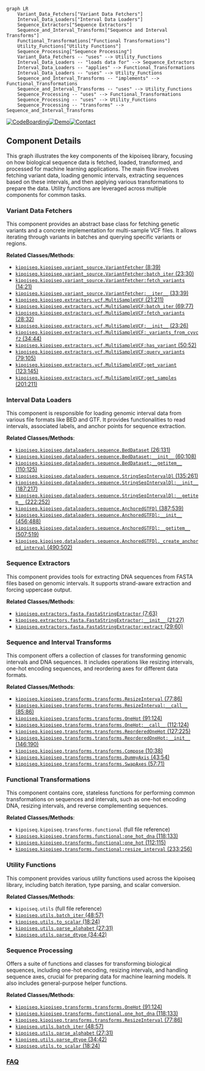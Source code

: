 ```mermaid
graph LR
    Variant_Data_Fetchers["Variant Data Fetchers"]
    Interval_Data_Loaders["Interval Data Loaders"]
    Sequence_Extractors["Sequence Extractors"]
    Sequence_and_Interval_Transforms["Sequence and Interval Transforms"]
    Functional_Transformations["Functional Transformations"]
    Utility_Functions["Utility Functions"]
    Sequence_Processing["Sequence Processing"]
    Variant_Data_Fetchers -- "uses" --> Utility_Functions
    Interval_Data_Loaders -- "loads data for" --> Sequence_Extractors
    Interval_Data_Loaders -- "applies" --> Functional_Transformations
    Interval_Data_Loaders -- "uses" --> Utility_Functions
    Sequence_and_Interval_Transforms -- "implements" --> Functional_Transformations
    Sequence_and_Interval_Transforms -- "uses" --> Utility_Functions
    Sequence_Processing -- "uses" --> Functional_Transformations
    Sequence_Processing -- "uses" --> Utility_Functions
    Sequence_Processing -- "transforms" --> Sequence_and_Interval_Transforms
```
[![CodeBoarding](https://img.shields.io/badge/Generated%20by-CodeBoarding-9cf?style=flat-square)](https://github.com/CodeBoarding/CodeBoarding)[![Demo](https://img.shields.io/badge/Try%20our-Demo-blue?style=flat-square)](https://www.codeboarding.org/demo)[![Contact](https://img.shields.io/badge/Contact%20us%20-%20contact@codeboarding.org-lightgrey?style=flat-square)](mailto:contact@codeboarding.org)

## Component Details

This graph illustrates the key components of the kipoiseq library, focusing on how biological sequence data is fetched, loaded, transformed, and processed for machine learning applications. The main flow involves fetching variant data, loading genomic intervals, extracting sequences based on these intervals, and then applying various transformations to prepare the data. Utility functions are leveraged across multiple components for common tasks.

### Variant Data Fetchers
This component provides an abstract base class for fetching genetic variants and a concrete implementation for multi-sample VCF files. It allows iterating through variants in batches and querying specific variants or regions.


**Related Classes/Methods**:

- <a href="https://github.com/kipoi/kipoiseq/blob/master/kipoiseq/variant_source.py#L8-L39" target="_blank" rel="noopener noreferrer">`kipoiseq.kipoiseq.variant_source.VariantFetcher` (8:39)</a>
- <a href="https://github.com/kipoi/kipoiseq/blob/master/kipoiseq/variant_source.py#L23-L30" target="_blank" rel="noopener noreferrer">`kipoiseq.kipoiseq.variant_source.VariantFetcher:batch_iter` (23:30)</a>
- <a href="https://github.com/kipoi/kipoiseq/blob/master/kipoiseq/variant_source.py#L14-L21" target="_blank" rel="noopener noreferrer">`kipoiseq.kipoiseq.variant_source.VariantFetcher:fetch_variants` (14:21)</a>
- <a href="https://github.com/kipoi/kipoiseq/blob/master/kipoiseq/variant_source.py#L33-L39" target="_blank" rel="noopener noreferrer">`kipoiseq.kipoiseq.variant_source.VariantFetcher:__iter__` (33:39)</a>
- <a href="https://github.com/kipoi/kipoiseq/blob/master/kipoiseq/extractors/vcf.py#L21-L211" target="_blank" rel="noopener noreferrer">`kipoiseq.kipoiseq.extractors.vcf.MultiSampleVCF` (21:211)</a>
- <a href="https://github.com/kipoi/kipoiseq/blob/master/kipoiseq/extractors/vcf.py#L69-L77" target="_blank" rel="noopener noreferrer">`kipoiseq.kipoiseq.extractors.vcf.MultiSampleVCF:batch_iter` (69:77)</a>
- <a href="https://github.com/kipoi/kipoiseq/blob/master/kipoiseq/extractors/vcf.py#L28-L32" target="_blank" rel="noopener noreferrer">`kipoiseq.kipoiseq.extractors.vcf.MultiSampleVCF:fetch_variants` (28:32)</a>
- <a href="https://github.com/kipoi/kipoiseq/blob/master/kipoiseq/extractors/vcf.py#L23-L26" target="_blank" rel="noopener noreferrer">`kipoiseq.kipoiseq.extractors.vcf.MultiSampleVCF:__init__` (23:26)</a>
- <a href="https://github.com/kipoi/kipoiseq/blob/master/kipoiseq/extractors/vcf.py#L34-L44" target="_blank" rel="noopener noreferrer">`kipoiseq.kipoiseq.extractors.vcf.MultiSampleVCF:_variants_from_cyvcf2` (34:44)</a>
- <a href="https://github.com/kipoi/kipoiseq/blob/master/kipoiseq/extractors/vcf.py#L50-L52" target="_blank" rel="noopener noreferrer">`kipoiseq.kipoiseq.extractors.vcf.MultiSampleVCF:has_variant` (50:52)</a>
- <a href="https://github.com/kipoi/kipoiseq/blob/master/kipoiseq/extractors/vcf.py#L79-L105" target="_blank" rel="noopener noreferrer">`kipoiseq.kipoiseq.extractors.vcf.MultiSampleVCF:query_variants` (79:105)</a>
- <a href="https://github.com/kipoi/kipoiseq/blob/master/kipoiseq/extractors/vcf.py#L123-L145" target="_blank" rel="noopener noreferrer">`kipoiseq.kipoiseq.extractors.vcf.MultiSampleVCF:get_variant` (123:145)</a>
- <a href="https://github.com/kipoi/kipoiseq/blob/master/kipoiseq/extractors/vcf.py#L201-L211" target="_blank" rel="noopener noreferrer">`kipoiseq.kipoiseq.extractors.vcf.MultiSampleVCF:get_samples` (201:211)</a>


### Interval Data Loaders
This component is responsible for loading genomic interval data from various file formats like BED and GTF. It provides functionalities to read intervals, associated labels, and anchor points for sequence extraction.


**Related Classes/Methods**:

- <a href="https://github.com/kipoi/kipoiseq/blob/master/kipoiseq/dataloaders/sequence.py#L26-L131" target="_blank" rel="noopener noreferrer">`kipoiseq.kipoiseq.dataloaders.sequence.BedDataset` (26:131)</a>
- <a href="https://github.com/kipoi/kipoiseq/blob/master/kipoiseq/dataloaders/sequence.py#L60-L108" target="_blank" rel="noopener noreferrer">`kipoiseq.kipoiseq.dataloaders.sequence.BedDataset:__init__` (60:108)</a>
- <a href="https://github.com/kipoi/kipoiseq/blob/master/kipoiseq/dataloaders/sequence.py#L110-L125" target="_blank" rel="noopener noreferrer">`kipoiseq.kipoiseq.dataloaders.sequence.BedDataset:__getitem__` (110:125)</a>
- <a href="https://github.com/kipoi/kipoiseq/blob/master/kipoiseq/dataloaders/sequence.py#L135-L261" target="_blank" rel="noopener noreferrer">`kipoiseq.kipoiseq.dataloaders.sequence.StringSeqIntervalDl` (135:261)</a>
- <a href="https://github.com/kipoi/kipoiseq/blob/master/kipoiseq/dataloaders/sequence.py#L187-L217" target="_blank" rel="noopener noreferrer">`kipoiseq.kipoiseq.dataloaders.sequence.StringSeqIntervalDl:__init__` (187:217)</a>
- <a href="https://github.com/kipoi/kipoiseq/blob/master/kipoiseq/dataloaders/sequence.py#L222-L252" target="_blank" rel="noopener noreferrer">`kipoiseq.kipoiseq.dataloaders.sequence.StringSeqIntervalDl:__getitem__` (222:252)</a>
- <a href="https://github.com/kipoi/kipoiseq/blob/master/kipoiseq/dataloaders/sequence.py#L387-L539" target="_blank" rel="noopener noreferrer">`kipoiseq.kipoiseq.dataloaders.sequence.AnchoredGTFDl` (387:539)</a>
- <a href="https://github.com/kipoi/kipoiseq/blob/master/kipoiseq/dataloaders/sequence.py#L456-L488" target="_blank" rel="noopener noreferrer">`kipoiseq.kipoiseq.dataloaders.sequence.AnchoredGTFDl:__init__` (456:488)</a>
- <a href="https://github.com/kipoi/kipoiseq/blob/master/kipoiseq/dataloaders/sequence.py#L507-L519" target="_blank" rel="noopener noreferrer">`kipoiseq.kipoiseq.dataloaders.sequence.AnchoredGTFDl:__getitem__` (507:519)</a>
- <a href="https://github.com/kipoi/kipoiseq/blob/master/kipoiseq/dataloaders/sequence.py#L490-L502" target="_blank" rel="noopener noreferrer">`kipoiseq.kipoiseq.dataloaders.sequence.AnchoredGTFDl._create_anchored_interval` (490:502)</a>


### Sequence Extractors
This component provides tools for extracting DNA sequences from FASTA files based on genomic intervals. It supports strand-aware extraction and forcing uppercase output.


**Related Classes/Methods**:

- <a href="https://github.com/kipoi/kipoiseq/blob/master/kipoiseq/extractors/fasta.py#L7-L63" target="_blank" rel="noopener noreferrer">`kipoiseq.extractors.fasta.FastaStringExtractor` (7:63)</a>
- <a href="https://github.com/kipoi/kipoiseq/blob/master/kipoiseq/extractors/fasta.py#L21-L27" target="_blank" rel="noopener noreferrer">`kipoiseq.extractors.fasta.FastaStringExtractor:__init__` (21:27)</a>
- <a href="https://github.com/kipoi/kipoiseq/blob/master/kipoiseq/extractors/fasta.py#L29-L60" target="_blank" rel="noopener noreferrer">`kipoiseq.extractors.fasta.FastaStringExtractor:extract` (29:60)</a>


### Sequence and Interval Transforms
This component offers a collection of classes for transforming genomic intervals and DNA sequences. It includes operations like resizing intervals, one-hot encoding sequences, and reordering axes for different data formats.


**Related Classes/Methods**:

- <a href="https://github.com/kipoi/kipoiseq/blob/master/kipoiseq/transforms/transforms.py#L77-L86" target="_blank" rel="noopener noreferrer">`kipoiseq.kipoiseq.transforms.transforms.ResizeInterval` (77:86)</a>
- <a href="https://github.com/kipoi/kipoiseq/blob/master/kipoiseq/transforms/transforms.py#L85-L86" target="_blank" rel="noopener noreferrer">`kipoiseq.kipoiseq.transforms.transforms.ResizeInterval:__call__` (85:86)</a>
- <a href="https://github.com/kipoi/kipoiseq/blob/master/kipoiseq/transforms/transforms.py#L91-L124" target="_blank" rel="noopener noreferrer">`kipoiseq.kipoiseq.transforms.transforms.OneHot` (91:124)</a>
- <a href="https://github.com/kipoi/kipoiseq/blob/master/kipoiseq/transforms/transforms.py#L112-L124" target="_blank" rel="noopener noreferrer">`kipoiseq.kipoiseq.transforms.transforms.OneHot:__call__` (112:124)</a>
- <a href="https://github.com/kipoi/kipoiseq/blob/master/kipoiseq/transforms/transforms.py#L127-L225" target="_blank" rel="noopener noreferrer">`kipoiseq.kipoiseq.transforms.transforms.ReorderedOneHot` (127:225)</a>
- <a href="https://github.com/kipoi/kipoiseq/blob/master/kipoiseq/transforms/transforms.py#L146-L190" target="_blank" rel="noopener noreferrer">`kipoiseq.kipoiseq.transforms.transforms.ReorderedOneHot:__init__` (146:190)</a>
- <a href="https://github.com/kipoi/kipoiseq/blob/master/kipoiseq/transforms/transforms.py#L10-L38" target="_blank" rel="noopener noreferrer">`kipoiseq.kipoiseq.transforms.transforms.Compose` (10:38)</a>
- <a href="https://github.com/kipoi/kipoiseq/blob/master/kipoiseq/transforms/transforms.py#L43-L54" target="_blank" rel="noopener noreferrer">`kipoiseq.kipoiseq.transforms.transforms.DummyAxis` (43:54)</a>
- <a href="https://github.com/kipoi/kipoiseq/blob/master/kipoiseq/transforms/transforms.py#L57-L71" target="_blank" rel="noopener noreferrer">`kipoiseq.kipoiseq.transforms.transforms.SwapAxes` (57:71)</a>


### Functional Transformations
This component contains core, stateless functions for performing common transformations on sequences and intervals, such as one-hot encoding DNA, resizing intervals, and reverse complementing sequences.


**Related Classes/Methods**:

- `kipoiseq.kipoiseq.transforms.functional` (full file reference)
- <a href="https://github.com/kipoi/kipoiseq/blob/master/kipoiseq/transforms/functional.py#L118-L133" target="_blank" rel="noopener noreferrer">`kipoiseq.kipoiseq.transforms.functional:one_hot_dna` (118:133)</a>
- <a href="https://github.com/kipoi/kipoiseq/blob/master/kipoiseq/transforms/functional.py#L112-L115" target="_blank" rel="noopener noreferrer">`kipoiseq.kipoiseq.transforms.functional:one_hot` (112:115)</a>
- <a href="https://github.com/kipoi/kipoiseq/blob/master/kipoiseq/transforms/functional.py#L233-L256" target="_blank" rel="noopener noreferrer">`kipoiseq.kipoiseq.transforms.functional:resize_interval` (233:256)</a>


### Utility Functions
This component provides various utility functions used across the kipoiseq library, including batch iteration, type parsing, and scalar conversion.


**Related Classes/Methods**:

- `kipoiseq.utils` (full file reference)
- <a href="https://github.com/kipoi/kipoiseq/blob/master/kipoiseq/utils.py#L48-L57" target="_blank" rel="noopener noreferrer">`kipoiseq.utils.batch_iter` (48:57)</a>
- <a href="https://github.com/kipoi/kipoiseq/blob/master/kipoiseq/utils.py#L18-L24" target="_blank" rel="noopener noreferrer">`kipoiseq.utils.to_scalar` (18:24)</a>
- <a href="https://github.com/kipoi/kipoiseq/blob/master/kipoiseq/utils.py#L27-L31" target="_blank" rel="noopener noreferrer">`kipoiseq.utils.parse_alphabet` (27:31)</a>
- <a href="https://github.com/kipoi/kipoiseq/blob/master/kipoiseq/utils.py#L34-L42" target="_blank" rel="noopener noreferrer">`kipoiseq.utils.parse_dtype` (34:42)</a>


### Sequence Processing
Offers a suite of functions and classes for transforming biological sequences, including one-hot encoding, resizing intervals, and handling sequence axes, crucial for preparing data for machine learning models. It also includes general-purpose helper functions.


**Related Classes/Methods**:

- <a href="https://github.com/kipoi/kipoiseq/blob/master/kipoiseq/transforms/transforms.py#L91-L124" target="_blank" rel="noopener noreferrer">`kipoiseq.kipoiseq.transforms.transforms.OneHot` (91:124)</a>
- <a href="https://github.com/kipoi/kipoiseq/blob/master/kipoiseq/transforms/functional.py#L118-L133" target="_blank" rel="noopener noreferrer">`kipoiseq.kipoiseq.transforms.functional.one_hot_dna` (118:133)</a>
- <a href="https://github.com/kipoi/kipoiseq/blob/master/kipoiseq/transforms/transforms.py#L77-L86" target="_blank" rel="noopener noreferrer">`kipoiseq.kipoiseq.transforms.transforms.ResizeInterval` (77:86)</a>
- <a href="https://github.com/kipoi/kipoiseq/blob/master/kipoiseq/utils.py#L48-L57" target="_blank" rel="noopener noreferrer">`kipoiseq.utils.batch_iter` (48:57)</a>
- <a href="https://github.com/kipoi/kipoiseq/blob/master/kipoiseq/utils.py#L27-L31" target="_blank" rel="noopener noreferrer">`kipoiseq.utils.parse_alphabet` (27:31)</a>
- <a href="https://github.com/kipoi/kipoiseq/blob/master/kipoiseq/utils.py#L34-L42" target="_blank" rel="noopener noreferrer">`kipoiseq.utils.parse_dtype` (34:42)</a>
- <a href="https://github.com/kipoi/kipoiseq/blob/master/kipoiseq/utils.py#L18-L24" target="_blank" rel="noopener noreferrer">`kipoiseq.utils.to_scalar` (18:24)</a>




### [FAQ](https://github.com/CodeBoarding/GeneratedOnBoardings/tree/main?tab=readme-ov-file#faq)